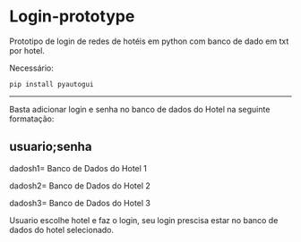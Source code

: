 # Login-prototype
Prototipo de login de redes de hotéis em python
com banco de dado em txt por hotel.

Necessário:
```
pip install pyautogui
```
------------------------------------
Basta adicionar login e senha no banco de dados do Hotel
na seguinte formatação:

usuario;senha
------------------------------------
dadosh1= Banco de Dados do Hotel 1

dadosh2= Banco de Dados do Hotel 2

dadosh3= Banco de Dados do Hotel 3

Usuario escolhe hotel e faz o login,
seu login prescisa estar no banco de dados do hotel selecionado.

